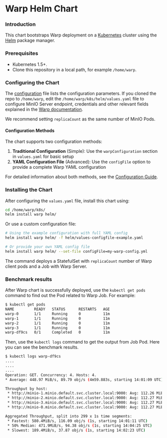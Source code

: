 # Warp Helm Chart

### Introduction

This chart bootstraps Warp deployment on a [Kubernetes](http://kubernetes.io) cluster using the [Helm](https://helm.sh) package manager.

### Prerequisites

- Kubernetes 1.5+.
- Clone this repository in a local path, for example `/home/warp`.

### Configuring the Chart

The [configuration](./values.yaml) file lists the configuration parameters. If you cloned the repo to `/home/warp`, edit the `/home/warp/k8s/helm/values.yaml` file to configure MinIO Server endpoint, credentials and other relevant fields explained in the [Warp documentation](https://github.com/minio/warp#usage).

We recommend setting `replicaCount` as the same number of MinIO Pods.

#### Configuration Methods

The chart supports two configuration methods:

1. **Traditional Configuration** (Simple): Use the `warpConfiguration` section in `values.yaml` for basic setup
2. **YAML Configuration File** (Advanced): Use the `configFile` option to provide a complete Warp YAML configuration

For detailed information about both methods, see the [Configuration Guide](./CONFIG.md).

### Installing the Chart

After configuring the `values.yaml` file, install this chart using:

```bash
cd /home/warp/k8s/
helm install warp helm/
```

Or use a custom configuration file:

```bash
# Using the example configuration with full YAML config
helm install warp helm/ -f helm/values-configfile-example.yaml

# Or provide your own YAML config file
helm install warp helm/ --set-file configFile=my-warp-config.yml
```

The command deploys a StatefulSet with `replicaCount` number of Warp client pods and a Job with Warp Server.

### Benchmark results

After Warp chart is successfully deployed, use the `kubectl get pods` command to find out the Pod related to Warp Job. For example:

```sh
$ kubectl get pods
NAME         READY   STATUS      RESTARTS   AGE
warp-0       1/1     Running     0          11m
warp-1       1/1     Running     0          11m
warp-2       1/1     Running     0          11m
warp-3       1/1     Running     0          11m
warp-df9cs   0/1     Completed   0          11m
```

Then, use the `kubectl logs` command to get the output from Job Pod. Here you can see the benchmark results.

```sh
$ kubectl logs warp-df9cs
....
....
....
Operation: GET. Concurrency: 4. Hosts: 4.
* Average: 448.97 MiB/s, 89.79 obj/s (4m59.883s, starting 14:01:09 UTC)

Throughput by host:
 * http://minio-1.minio.default.svc.cluster.local:9000: Avg: 112.26 MiB/s, 22.45 obj/s (4m59.834s, starting 14:01:09 UTC)
 * http://minio-2.minio.default.svc.cluster.local:9000: Avg: 112.27 MiB/s, 22.45 obj/s (4m59.797s, starting 14:01:09 UTC)
 * http://minio-3.minio.default.svc.cluster.local:9000: Avg: 112.27 MiB/s, 22.45 obj/s (4m59.938s, starting 14:01:09 UTC)
 * http://minio-0.minio.default.svc.cluster.local:9000: Avg: 112.27 MiB/s, 22.45 obj/s (4m59.934s, starting 14:01:09 UTC)

Aggregated Throughput, split into 299 x 1s time segments:
 * Fastest: 580.4MiB/s, 116.09 obj/s (1s, starting 14:01:11 UTC)
 * 50% Median: 471.9MiB/s, 94.38 obj/s (1s, starting 14:04:25 UTC)
 * Slowest: 189.4MiB/s, 37.87 obj/s (1s, starting 14:02:23 UTC)
```
